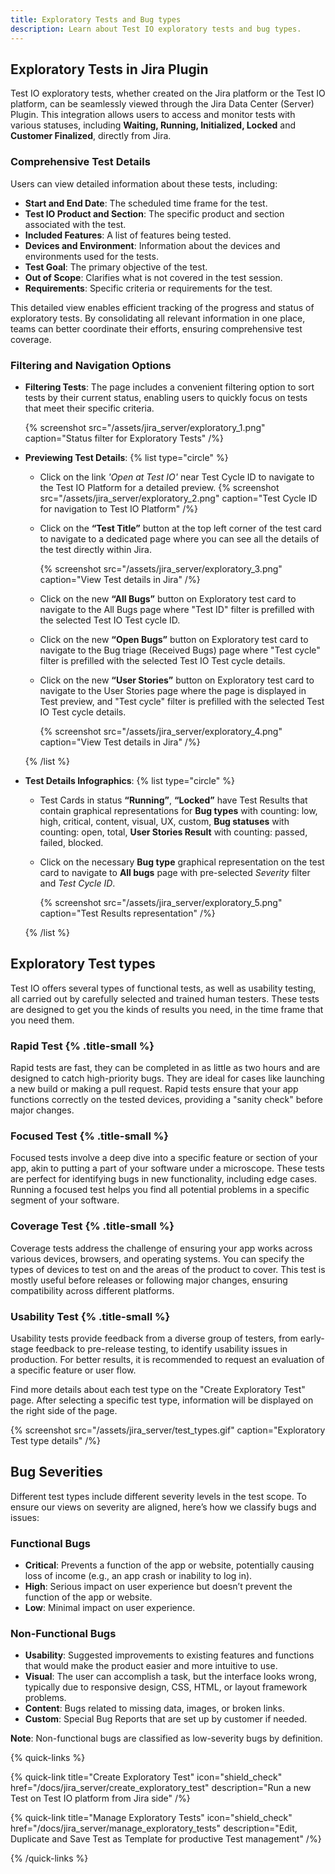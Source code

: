 ```yaml
---
title: Exploratory Tests and Bug types
description: Learn about Test IO exploratory tests and bug types.
---
```


## Exploratory Tests in Jira Plugin

Test IO exploratory tests, whether created on the Jira platform or the Test IO platform, can be seamlessly viewed through the Jira Data Center (Server) Plugin. This integration allows users to access and monitor tests with various statuses, including **Waiting, Running, Initialized, Locked** and **Customer Finalized**, directly from Jira.

### Comprehensive Test Details

Users can view detailed information about these tests, including:

- **Start and End Date**: The scheduled time frame for the test.
- **Test IO Product and Section**: The specific product and section associated with the test.
- **Included Features**: A list of features being tested.
- **Devices and Environment**: Information about the devices and environments used for the tests.
- **Test Goal**: The primary objective of the test.
- **Out of Scope**: Clarifies what is not covered in the test session.
- **Requirements**: Specific criteria or requirements for the test.

This detailed view enables efficient tracking of the progress and status of exploratory tests. By consolidating all relevant information in one place, teams can better coordinate their efforts, ensuring comprehensive test coverage.

### Filtering and Navigation Options

- **Filtering Tests**: The page includes a convenient filtering option to sort tests by their current status, enabling users to quickly focus on tests that meet their specific criteria.

  {% screenshot src="/assets/jira_server/exploratory_1.png" caption="Status filter for Exploratory Tests" /%}

- **Previewing Test Details**:
  {% list type="circle" %}

  - Click on the link *'Open at Test IO'* near Test Cycle ID to navigate to the Test IO Platform for a detailed preview.
    {% screenshot src="/assets/jira_server/exploratory_2.png" caption="Test Cycle ID for navigation to Test IO Platform" /%}

  - Click on the **“Test Title”** button at the top left corner of the test card to navigate to a dedicated page where you can see all the details of the test directly within Jira.

    {% screenshot src="/assets/jira_server/exploratory_3.png" caption="View Test details in Jira" /%}

  - Click on the new **“All Bugs”** button on Exploratory test card to navigate to the All Bugs page where "Test ID" filter is prefilled with the selected Test IO Test cycle ID.

  - Click on the new **“Open Bugs”** button on Exploratory test card to navigate to the Bug triage (Received Bugs) page where "Test cycle" filter is prefilled with the selected Test IO Test cycle details.

  - Click on the new **“User Stories”** button on Exploratory test card to navigate to the User Stories page where the page is displayed in Test preview, and "Test cycle" filter is prefilled with the selected Test IO Test cycle details.

    {% screenshot src="/assets/jira_server/exploratory_4.png" caption="View Test details in Jira" /%}

  {% /list %}

- **Test Details Infographics**:
  {% list type="circle" %}

  - Test Cards in status **“Running”**, **“Locked”** have Test Results that contain graphical representations for **Bug types** with counting: low, high, critical, content, visual, UX, custom, **Bug statuses** with counting: open, total, **User Stories Result** with counting: passed, failed, blocked. 

  - Click on the necessary **Bug type** graphical representation on the test card to navigate to **All bugs** page with pre-selected *Severity* filter and *Test Cycle ID*.

    {% screenshot src="/assets/jira_server/exploratory_5.png" caption="Test Results representation" /%}

  {% /list %}

## Exploratory Test types

Test IO offers several types of functional tests, as well as usability testing, all carried out by carefully selected and trained human testers. These tests are designed to get you the kinds of results you need, in the time frame that you need them.

### Rapid Test {% .title-small %}

Rapid tests are fast, they can be completed in as little as two hours and are designed to catch high-priority bugs. They are ideal for cases like launching a new build or making a pull request. Rapid tests ensure that your app functions correctly on the tested devices, providing a "sanity check" before major changes.

### Focused Test {% .title-small %}

Focused tests involve a deep dive into a specific feature or section of your app, akin to putting a part of your software under a microscope. These tests are perfect for identifying bugs in new functionality, including edge cases. Running a focused test helps you find all potential problems in a specific segment of your software.

### Coverage Test {% .title-small %}

Coverage tests address the challenge of ensuring your app works across various devices, browsers, and operating systems. You can specify the types of devices to test on and the areas of the product to cover. This test is mostly useful before releases or following major changes, ensuring compatibility across different platforms.

### Usability Test {% .title-small %}

Usability tests provide feedback from a diverse group of testers, from early-stage feedback to pre-release testing, to identify usability issues in production. For better results, it is recommended to request an evaluation of a specific feature or user flow.

Find more details about each test type on the "Create Exploratory Test" page. After selecting a specific test type, information will be displayed on the right side of the page.

{% screenshot src="/assets/jira_server/test_types.gif" caption="Exploratory Test type details" /%}

## Bug Severities

Different test types include different severity levels in the test scope. To ensure our views on severity are aligned, here’s how we classify bugs and issues:

### Functional Bugs

- **Critical**: Prevents a function of the app or website, potentially causing loss of income (e.g., an app crash or inability to log in).
- **High**: Serious impact on user experience but doesn’t prevent the function of the app or website.
- **Low**: Minimal impact on user experience.

### Non-Functional Bugs

- **Usability**: Suggested improvements to existing features and functions that would make the product easier and more intuitive to use.
- **Visual**: The user can accomplish a task, but the interface looks wrong, typically due to responsive design, CSS, HTML, or layout framework problems.
- **Content**: Bugs related to missing data, images, or broken links.
- **Custom**: Special Bug Reports that are set up by customer if needed.

**Note**: Non-functional bugs are classified as low-severity bugs by definition.

{% quick-links %}

{% quick-link title="Create Exploratory Test" icon="shield_check"
href="/docs/jira_server/create_exploratory_test"
description="Run a new Test on Test IO platform from Jira side" /%}

{% quick-link title="Manage Exploratory Tests" icon="shield_check"
href="/docs/jira_server/manage_exploratory_tests"
description="Edit, Duplicate and Save Test as Template for productive Test management" /%}

{% /quick-links %}
